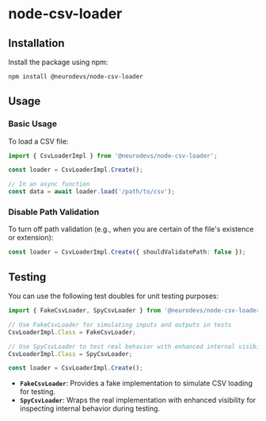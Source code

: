 # node-csv-loader

## Installation

Install the package using npm:

```bash
npm install @neurodevs/node-csv-loader
```

## Usage

### Basic Usage

To load a CSV file:

```typescript
import { CsvLoaderImpl } from '@neurodevs/node-csv-loader';

const loader = CsvLoaderImpl.Create();

// In an async function
const data = await loader.load('/path/to/csv');
```

### Disable Path Validation

To turn off path validation (e.g., when you are certain of the file's existence or extension):

```typescript
const loader = CsvLoaderImpl.Create({ shouldValidatePath: false });
```

## Testing

You can use the following test doubles for unit testing purposes:

```typescript
import { FakeCsvLoader, SpyCsvLoader } from '@neurodevs/node-csv-loader';

// Use FakeCsvLoader for simulating inputs and outputs in tests
CsvLoaderImpl.Class = FakeCsvLoader;

// Use SpyCsvLoader to test real behavior with enhanced internal visibility
CsvLoaderImpl.Class = SpyCsvLoader;

const loader = CsvLoaderImpl.Create();
```

- **`FakeCsvLoader`**: Provides a fake implementation to simulate CSV loading for testing.
- **`SpyCsvLoader`**: Wraps the real implementation with enhanced visibility for inspecting internal behavior during testing.
